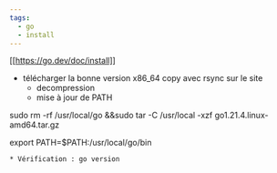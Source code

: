 ```yaml
---
tags:
  - go
  - install
---
```


[[https://go.dev/doc/install]]

  * télécharger la bonne version x86_64
copy avec rsync sur le site
    * decompression
    * mise à jour de PATH

  sudo rm -rf /usr/local/go &&sudo tar -C /usr/local -xzf go1.21.4.linux-amd64.tar.gz
  
  export PATH=$PATH:/usr/local/go/bin
 
 
    * Vérification : go version

